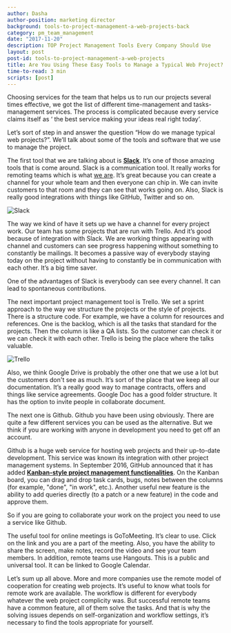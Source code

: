 ```yaml
---
author: Dasha
author-position: marketing director
background: tools-to-project-management-a-web-projects-back
category: pm_team_management
date: "2017-11-20"
description: TOP Project Management Tools Every Company Should Use
layout: post
post-id: tools-to-project-management-a-web-projects
title: Are You Using These Easy Tools to Manage a Typical Web Project?
time-to-read: 3 min
scripts: [post]
---
```


Choosing services for the team that helps us to run our projects several times effective, we got the list of different time-management and tasks-management services. The process is complicated because every service claims itself as ‘ the best service making your ideas real right today’. 

Let’s sort of step in and answer the question “How do we manage typical web projects?”. We’ll talk about some of the tools and software that we use to manage the project.

The first tool that we are talking about is **[Slack](http://ttps://slack.com/)**. It’s one of those amazing tools that is come around. Slack is a communication tool.  It really works for remoting teams which is what [we are](https://active-bridge.com/). It’s great because you can create a channel for your whole team and then everyone can chip in. We can invite customers to that room and they can see that works going on. Also, Slack is really good integrations with things like GitHub, Twitter and so on. 

![Slack](https://i.imgur.com/AB3WCbY.jpg)

The way we kind of have it sets up we have a channel for every project work. Our team has some projects that are run with Trello. And it’s good because of integration with Slack. We are working things appearing with channel and customers can see progress happening without something to constantly be mailings. It becomes a passive way of everybody staying today on the project without having to constantly be in communication with each other. It’s a big time saver. 

One of the advantages of Slack is everybody can see every channel. It can lead to spontaneous contributions.

The next important project management tool is Trello. We set a sprint approach to the way we structure the projects or the style of projects. There is a structure code. For example, we have a column for resources and references. One is the backlog, which is all the tasks that standard for the projects. Then the column is like a QA lists. So the customer can check it or we can check it with each other. Trello is being the place where the talks valuable.

![Trello](https://i.imgur.com/DF5ZlOa.png)

Also, we think Google Drive is probably the other one that we use a lot but the customers don't see as much. It’s sort of the place that we keep all our documentation. It’s a really good way to manage contracts, offers and things like service agreements. Google Doc has a good folder structure. It has the option to invite people in collaborate document. 

The next one is Github. Github you have been using obviously. There are quite a few different services you can be used as the alternative. But we think if you are working with anyone in development you need to get off an account. 

Github is a huge web service for hosting web projects and their up-to-date development. This service was known its integration with other project management systems. In September 2016, GitHub announced that it has added **[Kanban-style project management functionalities]( https://help.github.com/articles/tracking-the-progress-of-your-work-with-project-boards/)**.  On the Kanban board, you can drag and drop task cards, bugs, notes between the columns (for example, "done", "in work", etc.). Another useful new feature is the ability to add queries directly (to a patch or a new feature) in the code and approve them. 

So if you are going to collaborate your work on the project you need to use a service like Github.

The useful tool for online meetings is GoToMeeting. It’s clear to use. Click on the link and you are a part of the meeting. Also, you have the ability to share the screen, make notes, record the video and see your team members. In addition, remote teams use Hangouts. This is a public and universal tool. It can be linked to Google Calendar.

Let’s sum up all above. More and more companies use the remote model of cooperation for creating web projects. It’s useful to know what tools for remote work are available. The workflow is different for everybody whatever the web project complicity was. But successful remote teams have a common feature, all of them solve the tasks. And that is why the solving issues depends on self-organization and workflow settings, it’s necessary to find the tools appropriate for yourself.
